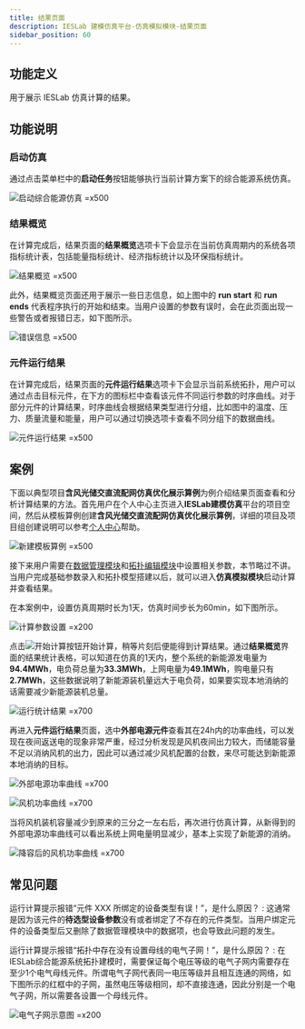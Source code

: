 ```yaml
---
title: 结果页面
description: IESLab 建模仿真平台-仿真模拟模块-结果页面
sidebar_position: 60
---
```


## 功能定义

用于展示 IESLab 仿真计算的结果。

## 功能说明

### 启动仿真

通过点击菜单栏中的**启动任务**按钮能够执行当前计算方案下的综合能源系统仿真。

![启动综合能源仿真 =x500](./start.jpg "启动综合能源仿真")

### 结果概览

在计算完成后，结果页面的**结果概览**选项卡下会显示在当前仿真周期内的系统各项指标统计表，包括能量指标统计、经济指标统计以及环保指标统计。

![结果概览 =x500](./overview.jpg "结果概览")

此外，结果概览页面还用于展示一些日志信息，如上图中的 **run start** 和 **run ends** 代表程序执行的开始和结束。当用户设置的参数有误时，会在此页面出现一些警告或者报错日志，如下图所示。

![错误信息 =x500](./error.jpg "错误信息")

### 元件运行结果

在计算完成后，结果页面的**元件运行结果**选项卡下会显示当前系统拓扑，用户可以通过点击目标元件，在下方的图标栏中查看该元件不同运行参数的时序曲线。对于部分元件的计算结果，时序曲线会根据结果类型进行分组，比如图中的温度、压力、质量流量和能量，用户可以通过切换选项卡查看不同分组下的数据曲线。

![元件运行结果 =x500](./trend.jpg "元件运行结果")


## 案例

下面以典型项目**含风光储交直流配网仿真优化展示算例**为例介绍结果页面查看和分析计算结果的方法。首先用户在个人中心主页进入**IESLab建模仿真**平台的项目空间，然后从模板算例创建**含风光储交直流配网仿真优化展示算例**，详细的项目及项目组创建说明可以参考[个人中心](/docs/software/ieslab/sim/center/)帮助。

![新建模板算例 =x500](./newproject.jpg "新建模板算例")

接下来用户需要在[数据管理模块](/docs/software/ieslab/sim/data/)和[拓扑编辑模块](/docs/software/ieslab/sim/topo/)中设置相关参数，本节略过不讲。当用户完成基础参数录入和拓扑模型搭建以后，就可以进入**仿真模拟模块**启动计算并查看结果。

在本案例中，设置仿真周期时长为1天，仿真时间步长为60min，如下图所示。

![计算参数设置 =x200](./simuparameter.jpg "计算参数设置")

点击![开始计算](./starticon.jpg "开始计算")按钮开始计算，稍等片刻后便能得到计算结果。通过**结果概览**界面的结果统计表格，可以知道在仿真的1天内，整个系统的新能源发电量为**94.4MWh**，电负荷总量为**33.3MWh**，上网电量为**49.1MWh**，购电量只有**2.7MWh**，这些数据说明了新能源装机量远大于电负荷，如果要实现本地消纳的话需要减少新能源装机总量。

![运行统计结果 =x700](./sheet.jpg "运行统计结果")

再进入**元件运行结果**页面，选中**外部电源元件**查看其在24h内的功率曲线，可以发现在夜间返送电的现象非常严重，经过分析发现是风机夜间出力较大，而储能容量不足以消纳风机的出力，因此可以通过减少风机配置的台数，来尽可能达到新能源本地消纳的目标。

![外部电源功率曲线 =x700](./externalpowersource.jpg "外部电源功率曲线")

![风机功率曲线 =x700](./windpower.jpg "风机功率曲线")

当将风机装机容量减少到原来的三分之一左右后，再次进行仿真计算，从新得到的外部电源功率曲线可以看出系统上网电量明显减少，基本上实现了新能源的消纳。

![降容后的风机功率曲线 =x700](./newwindpower.jpg "降容后的风机功率曲线")


## 常见问题

运行计算提示报错“元件 XXX 所绑定的设备类型有误！”，是什么原因？
:   这通常是因为该元件的**待选型设备参数**没有或者绑定了不存在的元件类型。当用户绑定元件的设备类型后又删除了数据管理模块中的数据项，也会导致此问题的发生。

运行计算提示报错“拓扑中存在没有设置母线的电气子网！”，是什么原因？
:   在IESLab综合能源系统拓扑建模时，需要保证每个电压等级的电气子网内需要存在至少1个电气母线元件。所谓电气子网代表同一电压等级并且相互连通的网络，如下图所示的红框中的子网，虽然电压等级相同，却不直接连通，因此分别是一个电气子网，所以需要各设置一个母线元件。

![电气子网示意图 =x200](./subnet.jpg "电气子网示意图")

